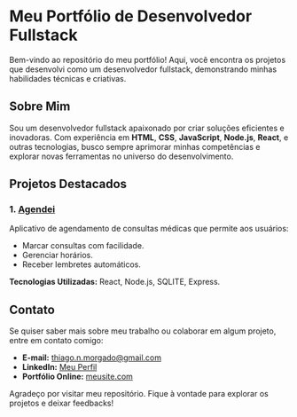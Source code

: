 # Meu Portfólio de Desenvolvedor Fullstack

Bem-vindo ao repositório do meu portfólio! Aqui, você encontra os projetos que desenvolvi como um desenvolvedor fullstack, demonstrando minhas habilidades técnicas e criativas.

## Sobre Mim

Sou um desenvolvedor fullstack apaixonado por criar soluções eficientes e inovadoras. Com experiência em **HTML**, **CSS**, **JavaScript**, **Node.js**, **React**, e outras tecnologias, busco sempre aprimorar minhas competências e explorar novas ferramentas no universo do desenvolvimento.

## Projetos Destacados

### 1. [Agendei](https://github.com/usuario/agendei)

Aplicativo de agendamento de consultas médicas que permite aos usuários:

- Marcar consultas com facilidade.
- Gerenciar horários.
- Receber lembretes automáticos.

**Tecnologias Utilizadas:** React, Node.js, SQLITE, Express.

## Contato

Se quiser saber mais sobre meu trabalho ou colaborar em algum projeto, entre em contato comigo:

- **E-mail:** [thiago.n.morgado@gmail.com](mailto:thiago.n.morgado@gmail.com)
- **LinkedIn:** [Meu Perfil](https://linkedin.com/in/thiago-morgado-75814424b/)
- **Portfólio Online:** [meusite.com](https://thiagomorgadodev.dev)

Agradeço por visitar meu repositório. Fique à vontade para explorar os projetos e deixar feedbacks!
